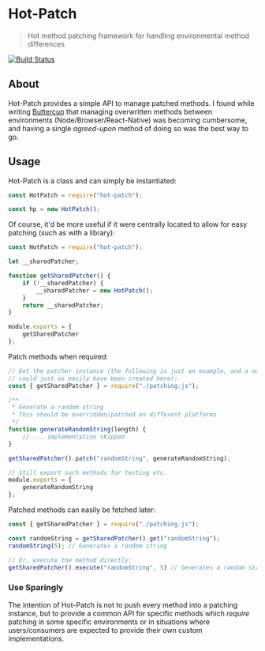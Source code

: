 # Hot-Patch
> Hot method patching framework for handling environmental method differences

[![Build Status](https://travis-ci.org/perry-mitchell/hot-patch.svg?branch=master)](https://travis-ci.org/perry-mitchell/hot-patch)

## About
Hot-Patch provides a simple API to manage patched methods. I found while writing [Buttercup](https://buttercup.pw) that managing overwritten methods between environments (Node/Browser/React-Native) was becoming cumbersome, and having a single _agreed-upon_ method of doing so was the best way to go.

## Usage
Hot-Patch is a class and can simply be instantiated:

```javascript
const HotPatch = require("hot-patch");

const hp = new HotPatch();
```

Of course, it'd be more useful if it were centrally located to allow for easy patching (such as with a library):

```javascript
const HotPatch = require("hot-patch");

let __sharedPatcher;

function getSharedPatcher() {
    if (!__sharedPatcher) {
        __sharedPatcher = new HotPatch();
    }
    return __sharedPatcher;
}

module.exports = {
    getSharedPatcher
};
```

Patch methods when required:

```javascript
// Get the patcher instance (the following is just an example, and a new instance
// could just as easily have been created here):
const { getSharedPatcher } = require("./patching.js");

/**
 * Generate a random string
 * This should be overridden/patched on different platforms
 */
function generateRandomString(length) {
    // ... implementation skipped
}

getSharedPatcher().patch("randomString", generateRandomString);

// Still export such methods for testing etc.
module.exports = {
    generateRandomString
};
```

Patched methods can easily be fetched later:

```javascript
const { getSharedPatcher } = require("./patching.js");

const randomString = getSharedPatcher().get("randomString");
randomString(5); // Generates a random string

// Or, execute the method directly:
getSharedPatcher().execute("randomString", 5) // Generates a random string
```

### Use Sparingly
The intention of Hot-Patch is not to push every method into a patching instance, but to provide a common API for specific methods which _require_ patching in some specific environments or in situations where users/consumers are expected to provide their own custom implementations.
